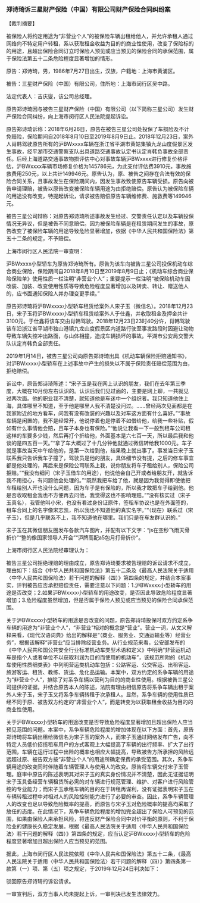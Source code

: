 ### 郑诗琦诉三星财产保险（中国）有限公司财产保险合同纠纷案 
【裁判摘要】

被保险人将约定用途为“非营业个人”的被保险车辆出租给他人，并允许承租人通过网络向不特定用户转租，系以获取租金收益为目的的商业性使用，改变了保险标的的用途，且超出保险合同订立时保险人预见或应当预见的保险合同的承保范围，属于保险法第五十二条危险程度显著增加的情形。



原告：郑诗琦，男，1986年7月27日出生，汉族，户籍地：上海市黄浦区。

被告：三星财产保险（中国）有限公司，住所地：上海市闵行区吴中路。

法定代表人：吉庆燮，该公司总经理。

原告郑诗琦因与被告三星财产保险（中国）有限公司（以下简称三星公司）发生财产保险合同纠纷，向上海市闵行区人民法院提起诉讼。



原告郑诗琦诉称：2018年6月26日，原告在被告三星公司处投保了车损险及不计免赔险，保险期间自2018年8月10日至2019年8月9日止。2018年12月23日，案外人肖韩驾驶原告所有的沪BWxxxx车辆在浙江省平湖市黄姑集镇九龙山度假景区发生事故，经平湖市交通警察支队出具道路交通事故认定书认定肖韩负事故全部责任。后经上海道路交通事故物损评估中心对事故车辆沪BWxxxx进行修复价格评估，沪BWxxxx车辆市场修复价格为145786元，为此支付评估费3910元，事故施救费用250元，以上共计149946元。原告认为，原、被告之间存在合法有效的保险合同关系，且事故发生在保险期间内，因发生事故致使原告车辆受损。原告向被告申请理赔，被告以原告改变被保险车辆用途为由拒绝赔偿。原告认为被保险车辆的用途没有改变，特提起诉讼，请求被告赔偿原告车辆维修费、施救费等149946元。

被告三星公司辩称：对原告郑诗琦所述事故发生经过、交警责任认定以及车辆投保情况无异议，但是被告不同意赔偿。因为被保险车辆是在租赁期间发生的事故，原告改变了被保险车辆的用途导致危险显著增加，依据《中华人民共和国保险法》第五十二条的规定，不予赔偿。



上海市闵行区人民法院一审查明：

沪BWxxxx小型轿车为原告郑诗琦所有。原告为该车向被告三星公司投保机动车综合商业保险，保险期间自2018年8月10日至2019年8月9日止；《机动车综合商业保险保险单》使用性质一栏注明“非营业个人”；重要提示一栏注明“被保险机动车因改装、加装、改变使用性质等导致危险程度显著增加以及转卖、转让、赠送他人的，应书面通知保险人并办理变更手续。”

原告郑诗琦将沪BWxxxx小型轿车租赁给案外人宋子玉（微信名）。2018年12月23日，宋子玉将沪BWxxxx小型轿车租赁给案外人于仕鑫，并收取租金及押金共计3100元。于仕鑫将该车交由肖韩驾驶。2018年12月23日23时40分许，肖韩驾驶该车沿浙江省平湖市独山港镇九龙山度假景区内道路行驶至事发路段时因避让动物导致车辆失控冲出路面，与山体相撞，造成车辆损坏的事故。平湖市公安局交警大队认定肖韩负全部责任。

2019年1月14日，被告三星公司向原告郑诗琦出具《机动车辆保险拒赔通知书》，对沪BWxxxx小型轿车在上述事故中产生的损失以不属于保险责任赔偿范围为由，拒绝赔偿。

诉讼中，原告郑诗琦陈述：“宋子玉是我在网上认识的朋友，我们在去年第三季度，大概在10月份左右认识的。认识后我们见过面的，主要是网上聊，一共就见过两次面。他的职业我不清楚，就知道他是车迷中一个组织者。我只知道他住上海，具体哪里不知道，至于他是哪里人我不清楚没问过。……曾经两次见面都是在我家附近的地方看车，问我有没有改装的兴趣以及对车这方面有什么喜好。”“事故车辆是闲置的，我不是经常开，他说停着也是停着不如借给他，给我一些补贴，假如有什么事情他会赔，且车子本身也有保险。”“他说让我看一下一般到租车公司租这样的车要多少钱，然后再打个折给他，外面基本是六七百一天，所以最后我和他谈的是四五百一天。”“拿了车大概过了十几分钟他就通过微信转给我1000元。车子就是事故当天中午给他的，是第一次给到他，结果晚上就出事了。事发当日宋子玉联系我只告诉我车子撞了，驾驶员是他的朋友，具体细节没有提，之后的修车事宜都是他处理的，再后来是保险公司联系上我，说你朋友将车子租给别人，保险公司拒赔。”“我没有细问（宋子玉借车的用途），他说他会自己开或者给朋友开，就告诉我不用担心，有问题他会处理的。”“既然我把车给了他，就是因为我觉得即使他把车租给别人开也没什么问题，因为车子是有保险的，所以我才敢把车子给到他。他是否收取租金我也不方便再去问他，我觉得这也不影响理赔。”“没有核实过（宋子玉真名），我管他叫小宋，也没有看过身份证原件，签租车协议也是在外面签的，租车合同上的名字像宋志凯，所以我也不知道他的真实名字。”“（现在）联系过（宋子玉），但是几乎联系不上，我不知道他在哪里。我们只是在车友群认识的。”

宋子玉在其微信朋友圈发布各款汽车图片，并配有以下文字：“js在空秒飞雨天骨折价”“整的像国家领导人开会”“沪牌高配a5包月打骨折价”。



上海市闵行区人民法院经审理认为：

被告三星公司拒绝理赔的理由成立，原告郑诗琦要求被告理赔的诉讼请求不成立，理由如下：结合《中华人民共和国保险法》第五十二条及《最高人民法院关于适用〈中华人民共和国保险法〉若干问题的解释（四）》第四条的规定，并结合本案事实，评判被告应否承担赔偿责任，需要注意以下问题：1.沪BWxxxx小型轿车的用途是否改变；2.如果沪BWxxxx小型轿车的用途改变，是否因此导致危险程度显著增加；3.危险程度虽然增加，但是否属于保险人预见或应当预见的保险合同承保范围。

关于沪BWxxxx小型轿车的用途是否改变的问题，原告郑诗琦投保时双方约定系争车辆的用途为“非营业个人”，“非营业”相对的概念是“营业”。营业一词，从文义解释来看，《现代汉语词典》给出的解释是“（商业、服务业、交通运输业等）经营业务”，根据该解释“非营业”应当排除经营业务。从行业规范来看，公安部发布的《中华人民共和国公共安全行业标准机动车类型术语和定义》中明确“非营运机动车是指个人或者单位不以获取利润为目的而使用的机动车”，该规范所附的《机动车使用性质细类表》中列明营运类机动车包括：公路客运、公交客运、出租客运、旅游客运、租赁、教练、货运、危化品运输。本案中，双方约定的系争车辆的用途为“非营业个人”，排除了对系争车辆以营利为目的的商业性使用。根据被告三星公司提供的证据，并结合原告本人的陈述，法院有理由相信原告将系争车辆出租于案外人宋子玉，宋子玉又将系争车辆转租于次承租人。显然，系争车辆的使用性质已经不同于原、被告双方约定的“非营业个人”，而是转变为以获取租金收益为目的的商业性使用。

关于沪BWxxxx小型轿车的用途改变是否导致危险程度显著增加且超出保险人应当预见范围的问题。本案中，系争车辆危险程度的增加体现在以下方面：首先，原告郑诗琦将车辆出租给微信名为宋子玉的案外人，而宋子玉通过网络发布广告，向不特定人员低价招揽租车用户的方式客观上大幅提高了车辆的出行频率、扩大了出行范围，车辆在运行过程中出险的概率也相应大幅提高，导致被告方所承担的风险远远超过原、被告双方按“非营业个人”的用途所确定保费的承受范围。其次，系争车辆用途的改变同时伴随着车辆管理人与使用人的改变。原告将车辆交付宋子玉管理。庭审中原告的陈述表明其对宋子玉的真实身份情况并不清楚，因此无证据证明宋子玉具备经营车辆租赁所必需的对车辆进行规范管理、维护、对客户进行风险管控的专业能力；而宋子玉承租车辆的目的在于转租再谋利，没有证据表明宋子玉在车辆转租过程中对相对人的风险控制能力进行了必要的审查。因此，系争车辆管理人的改变也足以导致危险概率的提高，而原告与宋子玉对危险概率的提高均采取了放任的态度。在此情况下，系争车辆危险程度的增加完全超出了保险人可预见的范围，如果由保险人来承担风险，将违反财产保险合同中对价平衡的原则，不利于保险业的健康长久稳定发展。根据《最高人民法院关于适用〈中华人民共和国保险法〉若干问题的解释（四）》第四条的规定，应当认定沪BWxxxx小型轿车的危险程度显著增加且超出保险人应当预见的范围。



据此，上海市闵行区人民法院依照《中华人民共和国保险法》第五十二条，《最高人民法院关于适用〈中华人民共和国保险法〉若干问题的解释（四）》第四条第一款第（一）项、第（五）项之规定，于2019年12月24日判决如下：

驳回原告郑诗琦的诉讼请求。



一审宣判后，双方当事人均未提起上诉，一审判决已发生法律效力。




